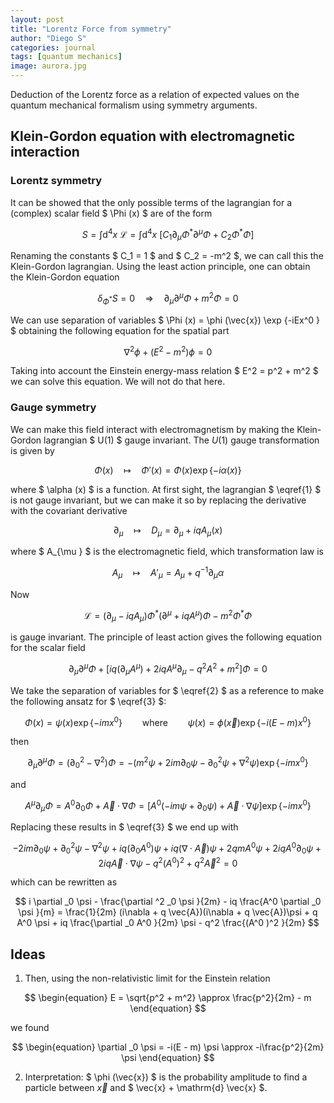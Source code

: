 ```yaml
---
layout: post
title: "Lorentz Force from symmetry"
author: "Diego S"
categories: journal
tags: [quantum mechanics]
image: aurora.jpg
---
```

Deduction of the Lorentz force as a relation of expected values on the quantum mechanical formalism using symmetry arguments.

## Klein-Gordon equation with electromagnetic interaction

### Lorentz symmetry

It can be showed that the only possible terms of the lagrangian for a (complex) scalar field $ \Phi (x) $ are of the form

$$
\begin{equation}\label{1}
	S = \int \mathrm{d}^4 x \ \mathcal{L} = \int \mathrm{d}^4 x \ [ C_1 \partial_{\mu }\Phi ^* \partial ^{\mu }\Phi + C_2 \Phi ^* \Phi ] \tag{1} 
\end{equation}
$$

Renaming the constants $ C_1 = 1 $ and $ C_2 = -m^2 $, we can call this the Klein-Gordon lagrangian. Using the least action principle, one can obtain the Klein-Gordon equation

$$
\begin{equation}\label{2}
	\delta _{\Phi ^*} S = 0 \quad \Rightarrow \quad \partial _{\mu } \partial ^{\mu } \Phi + m^2 \Phi = 0 \tag{2}
\end{equation}
$$

We can use separation of variables $ \Phi (x) = \phi (\vec{x}) \exp \{-iEx^0 \} $ obtaining the following equation for the spatial part

$$
\begin{equation}
	\nabla ^2 \phi + (E^2 - m^2) \phi = 0
\end{equation}
$$

Taking into account the Einstein energy-mass relation $ E^2 = p^2 + m^2 $ we can solve this equation. We will not do that here.

### Gauge symmetry

We can make this field interact with electromagnetism by making the Klein-Gordon lagrangian $ U(1) $ gauge invariant. The $U(1)$ gauge transformation is given by

$$
\begin{equation}
	\Phi(x) \quad \mapsto \quad \Phi '(x) = \Phi(x) \exp \{ -i \alpha (x) \}
\end{equation}
$$

where $ \alpha (x) $ is a function. At first sight, the lagrangian $ \eqref{1} $ is not gauge invariant, but we can make it so by replacing the derivative with the covariant derivative

$$
\begin{equation}
	\partial _{\mu } \quad \mapsto \quad D_{\mu } = \partial _{\mu } + iqA_{\mu } (x)
\end{equation}
$$

where $ A_{\mu } $ is the electromagnetic field, which transformation law is

$$
\begin{equation}
	A_{\mu } \quad \mapsto \quad A'_{\mu } = A_{\mu } + q^{-1}\partial _{\mu } \alpha 
\end{equation}
$$

Now

$$
\begin{equation}
	\mathcal{L} = (\partial _{\mu } - iqA_{\mu }) \Phi ^* (\partial ^{\mu } + iqA^{\mu }) \Phi - m^2 \Phi ^* \Phi
\end{equation}
$$

is gauge invariant. The principle of least action gives the following equation for the scalar field

$$
\begin{equation}\label{3}
	\partial _{\mu } \partial ^{\mu } \Phi + [iq(\partial _{\mu } A^{\mu }) + 2iq A^{\mu } \partial _{\mu } - q^2 A^2 + m^2 ] \Phi = 0 \tag{3}
\end{equation}
$$

We take the separation of variables for $ \eqref{2} $ as a reference to make the following ansatz for $ \eqref{3} $:

$$
\begin{equation}
	\Phi (x) = \psi (x) \exp \{ -imx^0 \} \qquad \text{where} \qquad \psi (x) = \phi (\vec{x})\exp \{ -i(E - m)x^0 \}
\end{equation}
$$

then

$$
\partial _{\mu } \partial ^{\mu } \Phi = (\partial ^2 _0 - \nabla ^2 )\Phi = -(m^2 \psi + 2im \partial _0 \psi - \partial ^2 _0 \psi + \nabla ^2 \psi ) \exp \{-imx^0 \}
$$

and

$$
A^{\mu } \partial _{\mu } \Phi = A^0 \partial _0 \Phi + \vec{A} \cdot \nabla \Phi = [ A^0 (-im \psi + \partial _0 \psi ) + \vec{A} \cdot \nabla \psi ] \exp \{-imx^0 \}
$$

Replacing these results in $ \eqref{3} $ we end up with

$$
-2im \partial _0 \psi + \partial ^2 _0 \psi - \nabla ^2 \psi + iq (\partial _0 A^0 ) \psi + iq (\nabla \cdot \vec{A}) \psi + 2qm A^0 \psi + 2iq A^0 \partial _0 \psi + 2iq \vec{A} \cdot \nabla \psi - q^2 (A^0 )^2 + q^2 \vec{A}^2 = 0
$$

which can be rewritten as

$$
i \partial _0 \psi - \frac{\partial ^2 _0 \psi }{2m} - iq \frac{A^0 \partial _0 \psi }{m} = \frac{1}{2m} (i\nabla + q \vec{A})(i\nabla + q \vec{A})\psi + q A^0 \psi + iq \frac{\partial _0 A^0 }{2m} \psi - q^2 \frac{(A^0 )^2 }{2m}
$$


## Ideas

1. Then, using the non-relativistic limit for the Einstein relation

$$
\begin{equation}
	E = \sqrt{p^2 + m^2} \approx \frac{p^2}{2m} - m
\end{equation}
$$

we found

$$
\begin{equation}
	\partial _0 \psi = -i(E - m) \psi \approx -i\frac{p^2}{2m} \psi
\end{equation}
$$

2. Interpretation: $ \phi (\vec{x}) $ is the probability amplitude to find a particle  between $\vec{x}$ and $ \vec{x} + \mathrm{d} \vec{x} $. 